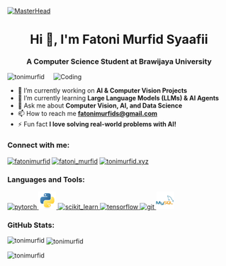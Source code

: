 [![MasterHead](https://user-images.githubusercontent.com/74038190/225813708-98b745f2-7d22-48cf-9150-083f1b00d6c9.gif)](https://tonimurfid.xyz)

<h1 align="center">Hi 👋, I'm Fatoni Murfid Syaafii</h1>
<h3 align="center">A Computer Science Student at Brawijaya University</h3>
<img align="right" alt="Coding" width="400" src="https://cdn.dribbble.com/users/2131993/screenshots/4948736/media/421d4ed2f3d23c73d64d20963f61f422.gif">

<p align="left"> <img src="https://komarev.com/ghpvc/?username=tonimurfid&label=Profile%20views&color=0e75b6&style=flat" alt="tonimurfid" /> </p>

- 🔭 I’m currently working on **AI & Computer Vision Projects**
- 🌱 I’m currently learning **Large Language Models (LLMs) & AI Agents**
- 💬 Ask me about **Computer Vision, AI, and Data Science**
- 📫 How to reach me **fatonimurfids@gmail.com**
- ⚡ Fun fact **I love solving real-world problems with AI!**

<h3 align="left">Connect with me:</h3>
<p align="left">
<a href="https://linkedin.com/in/fatonimurfid" target="blank"><img align="center" src="https://raw.githubusercontent.com/rahuldkjain/github-profile-readme-generator/master/src/images/icons/Social/linked-in-alt.svg" alt="fatonimurfid" height="30" width="40" /></a>
<a href="https://instagram.com/fatoni_murfid" target="blank"><img align="center" src="https://raw.githubusercontent.com/rahuldkjain/github-profile-readme-generator/master/src/images/icons/Social/instagram.svg" alt="fatoni_murfid" height="30" width="40" /></a>
<a href="https://tonimurfid.xyz" target="blank"><img align="center" src="https://raw.githubusercontent.com/rahuldkjain/github-profile-readme-generator/master/src/images/icons/Social/web.svg" alt="tonimurfid.xyz" height="30" width="40" /></a>
</p>

<h3 align="left">Languages and Tools:</h3>
<p align="left"> 
<a href="https://pytorch.org/" target="_blank"> <img src="https://upload.wikimedia.org/wikipedia/commons/1/10/PyTorch_logo_icon.svg" alt="pytorch" width="40" height="40"/> </a> 
<a href="https://www.python.org" target="_blank"> <img src="https://raw.githubusercontent.com/devicons/devicon/master/icons/python/python-original.svg" alt="python" width="40" height="40"/> </a> 
<a href="https://scikit-learn.org/" target="_blank"> <img src="https://upload.wikimedia.org/wikipedia/commons/0/05/Scikit_learn_logo_small.svg" alt="scikit_learn" width="40" height="40"/> </a> 
<a href="https://www.tensorflow.org" target="_blank"> <img src="https://www.vectorlogo.zone/logos/tensorflow/tensorflow-icon.svg" alt="tensorflow" width="40" height="40"/> </a> 
<a href="https://git-scm.com/" target="_blank"> <img src="https://www.vectorlogo.zone/logos/git-scm/git-scm-icon.svg" alt="git" width="40" height="40"/> </a>
<a href="https://www.mysql.com/" target="_blank"> <img src="https://raw.githubusercontent.com/devicons/devicon/master/icons/mysql/mysql-original-wordmark.svg" alt="mysql" width="40" height="40"/> </a> 
</p>

<h3 align="left">GitHub Stats:</h3>
<p><img align="left" src="https://github-readme-stats.vercel.app/api/top-langs?username=tonimurfid&show_icons=true&theme=dracula&locale=en&layout=compact" alt="tonimurfid" /></p>
<p>&nbsp;<img align="center" src="https://github-readme-stats.vercel.app/api?username=tonimurfid&show_icons=true&theme=dracula&locale=en" alt="tonimurfid" /></p>
<p><img align="center" src="https://github-readme-streak-stats.herokuapp.com/?user=tonimurfid&theme=dracula" alt="tonimurfid" /></p>
